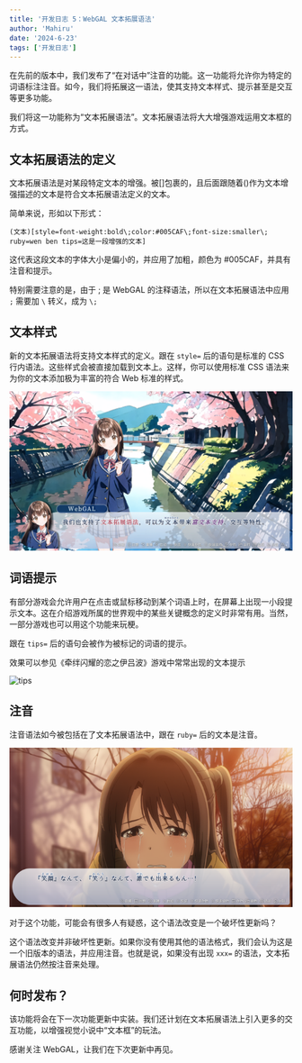 ```yaml
---
title: '开发日志 5：WebGAL 文本拓展语法'
author: 'Mahiru'
date: '2024-6-23'
tags: ['开发日志']
---
```


在先前的版本中，我们发布了“在对话中”注音的功能。这一功能将允许你为特定的词语标注注音。如今，我们将拓展这一语法，使其支持文本样式、提示甚至是交互等更多功能。

我们将这一功能称为“文本拓展语法”。文本拓展语法将大大增强游戏运用文本框的方式。

## 文本拓展语法的定义

文本拓展语法是对某段特定文本的增强。被[]包裹的，且后面跟随着()作为文本增强描述的文本是符合文本拓展语法定义的文本。

简单来说，形如以下形式：

```
(文本)[style=font-weight:bold\;color:#005CAF\;font-size:smaller\; ruby=wen ben tips=这是一段增强的文本]
```

这代表这段文本的字体大小是偏小的，并应用了加粗，颜色为 #005CAF，并具有注音和提示。

特别需要注意的是，由于 ; 是 WebGAL 的注释语法，所以在文本拓展语法中应用 `;` 需要加 `\` 转义，成为 `\;`

## 文本样式

新的文本拓展语法将支持文本样式的定义。跟在 `style=` 后的语句是标准的 CSS 行内语法。这些样式会被直接加载到文本上。这样，你可以使用标准 CSS 语法来为你的文本添加极为丰富的符合 Web 标准的样式。

![richtext](image2.png)

## 词语提示

有部分游戏会允许用户在点击或鼠标移动到某个词语上时，在屏幕上出现一小段提示文本。这在介绍游戏所属的世界观中的某些关键概念的定义时非常有用。当然，一部分游戏也可以用这个功能来玩梗。

跟在 `tips=` 后的语句会被作为被标记的词语的提示。

效果可以参见《牵绊闪耀的恋之伊吕波》游戏中常常出现的文本提示

![tips](image3.png)

## 注音

注音语法如今被包括在了文本拓展语法中，跟在 `ruby=` 后的文本是注音。

![preview](image1.png)

对于这个功能，可能会有很多人有疑惑，这个语法改变是一个破坏性更新吗？

这个语法改变并非破坏性更新。如果你没有使用其他的语法格式，我们会认为这是一个旧版本的语法，并应用注音。也就是说，如果没有出现 `xxx=` 的语法，文本拓展语法仍然按注音来处理。

## 何时发布？

该功能将会在下一次功能更新中实装。我们还计划在文本拓展语法上引入更多的交互功能，以增强视觉小说中“文本框”的玩法。

感谢关注 WebGAL，让我们在下次更新中再见。

